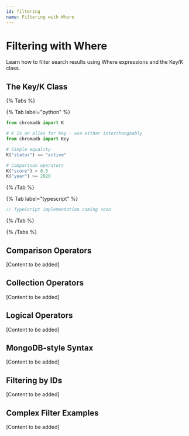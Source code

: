 ```yaml
---
id: filtering
name: Filtering with Where
---
```


# Filtering with Where

Learn how to filter search results using Where expressions and the Key/K class.

## The Key/K Class

{% Tabs %}

{% Tab label="python" %}
```python
from chromadb import K

# K is an alias for Key - use either interchangeably
from chromadb import Key

# Simple equality
K("status") == "active"

# Comparison operators
K("score") > 0.5
K("year") >= 2020
```
{% /Tab %}

{% Tab label="typescript" %}
```typescript
// TypeScript implementation coming soon
```
{% /Tab %}

{% /Tabs %}

## Comparison Operators

[Content to be added]

## Collection Operators

[Content to be added]

## Logical Operators

[Content to be added]

## MongoDB-style Syntax

[Content to be added]

## Filtering by IDs

[Content to be added]

## Complex Filter Examples

[Content to be added]
